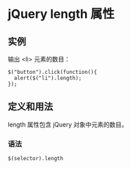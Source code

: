 # jQuery length 属性



## 实例

输出 &lt;li&gt; 元素的数目：

```
$("button").click(function(){
  alert($("li").length);
});

```

## 定义和用法

length 属性包含 jQuery 对象中元素的数目。

### 语法

```
$(selector).length
```



